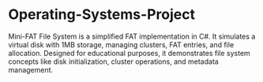 # Operating-Systems-Project
Mini-FAT File System is a simplified FAT implementation in C#. It simulates a virtual disk with 1MB storage, managing clusters, FAT entries, and file allocation. Designed for educational purposes, it demonstrates file system concepts like disk initialization, cluster operations, and metadata management.
